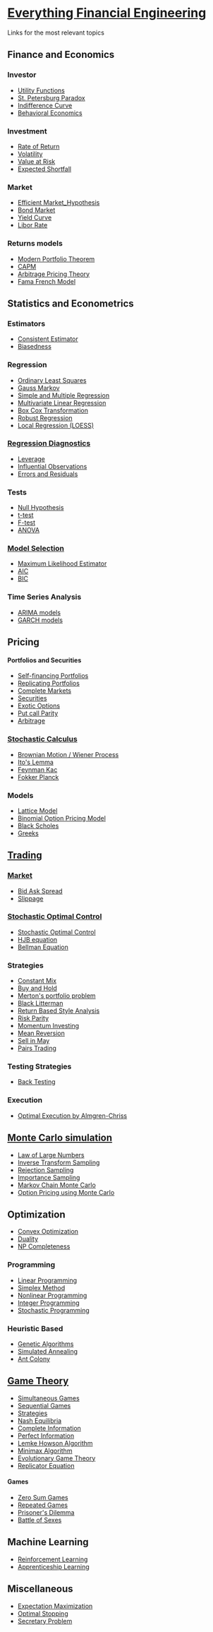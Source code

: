 # [Everything Financial Engineering](https://en.wikipedia.org/wiki/Mathematical_finance)
Links for the most relevant topics

## Finance and Economics
### Investor
- [Utility Functions](https://en.wikipedia.org/wiki/Cardinal_utility)
- [St. Petersburg Paradox](https://en.wikipedia.org/wiki/St._Petersburg_paradox)
- [Indifference Curve](https://en.wikipedia.org/wiki/Indifference_curve)
- [Behavioral Economics](https://en.wikipedia.org/wiki/Behavioral_economics)
### Investment
- [Rate of Return](https://en.wikipedia.org/wiki/Rate_of_return)
- [Volatility](https://en.wikipedia.org/wiki/Volatility_(finance))
- [Value at Risk](https://en.wikipedia.org/wiki/Value_at_risk)
- [Expected Shortfall](https://en.wikipedia.org/wiki/Expected_shortfall)
### Market
- [Efficient Market_Hypothesis](https://en.wikipedia.org/wiki/Efficient-market_hypothesis)
- [Bond Market](https://en.wikipedia.org/wiki/Bond_market)
- [Yield Curve](https://en.wikipedia.org/wiki/Yield_curve)
- [Libor Rate](https://en.wikipedia.org/wiki/Libor)
### Returns models
- [Modern Portfolio Theorem](https://en.wikipedia.org/wiki/Modern_portfolio_theory)
- [CAPM](https://en.wikipedia.org/wiki/Capital_asset_pricing_model)
- [Arbitrage Pricing Theory](https://en.wikipedia.org/wiki/Arbitrage_pricing_theory)
- [Fama French Model](https://en.wikipedia.org/wiki/Fama%E2%80%93French_three-factor_model)

## Statistics and Econometrics
### Estimators
- [Consistent Estimator](https://en.wikipedia.org/wiki/Consistent_estimator)
- [Biasedness](https://en.wikipedia.org/wiki/Bias_of_an_estimator)
### Regression
- [Ordinary Least Squares](https://en.wikipedia.org/wiki/Ordinary_least_squares)
- [Gauss Markov](https://en.wikipedia.org/wiki/Gauss%E2%80%93Markov_theorem)
- [Simple and Multiple Regression](https://en.wikipedia.org/wiki/Linear_regression#Simple_and_multiple_linear_regression)
- [Multivariate Linear Regression](https://en.wikipedia.org/wiki/General_linear_model)
- [Box Cox Transformation](https://en.wikipedia.org/wiki/Power_transform#Box%E2%80%93Cox_transformation)
- [Robust Regression](https://en.wikipedia.org/wiki/Robust_regression)
- [Local Regression (LOESS)](https://en.wikipedia.org/wiki/Local_regression)
### [Regression Diagnostics](https://en.wikipedia.org/wiki/Regression_diagnostic)
- [Leverage](https://en.wikipedia.org/wiki/Leverage_(statistics))
- [Influential Observations](https://en.wikipedia.org/wiki/Influential_observation)
- [Errors and Residuals](https://en.wikipedia.org/wiki/Errors_and_residuals)
### Tests
- [Null Hypothesis](https://en.wikipedia.org/wiki/Null_hypothesis)
- [t-test](https://en.wikipedia.org/wiki/Student%27s_t-test)
- [F-test](https://en.wikipedia.org/wiki/F-test)
- [ANOVA](https://en.wikipedia.org/wiki/Analysis_of_variance)
### [Model Selection](https://en.wikipedia.org/wiki/Model_selection)
- [Maximum Likelihood Estimator](https://en.wikipedia.org/wiki/Maximum_likelihood_estimation)
- [AIC](https://en.wikipedia.org/wiki/Akaike_information_criterion)
- [BIC](https://en.wikipedia.org/wiki/Bayesian_information_criterion)
### Time Series Analysis
- [ARIMA models](https://en.wikipedia.org/wiki/Autoregressive_integrated_moving_average)
- [GARCH models](https://en.wikipedia.org/wiki/Autoregressive_conditional_heteroskedasticity)

## Pricing
#### Portfolios and Securities
- [Self-financing Portfolios](https://en.wikipedia.org/wiki/Self-financing_portfolio)
- [Replicating Portfolios](https://en.wikipedia.org/wiki/Replicating_portfolio)
- [Complete Markets](https://en.wikipedia.org/wiki/Complete_market)
- [Securities](https://en.wikipedia.org/wiki/Security_(finance))
- [Exotic Options](https://en.wikipedia.org/wiki/Exotic_option)
- [Put call Parity](https://en.wikipedia.org/wiki/Put%E2%80%93call_parity)
- [Arbitrage](https://en.wikipedia.org/wiki/Statistical_arbitrage)
### [Stochastic Calculus](https://en.wikipedia.org/wiki/Stochastic_calculus)
- [Brownian Motion / Wiener Process](https://en.wikipedia.org/wiki/Brownian_motion)
- [Ito's Lemma](https://en.wikipedia.org/wiki/It%C3%B4%27s_lemma)
- [Feynman Kac](https://en.wikipedia.org/wiki/Feynman%E2%80%93Kac_formula)
- [Fokker Planck](https://en.wikipedia.org/wiki/Fokker%E2%80%93Planck_equation)
### Models
- [Lattice Model](https://en.wikipedia.org/wiki/Lattice_model_(finance))
- [Binomial Option Pricing Model](https://en.wikipedia.org/wiki/Binomial_options_pricing_model)
- [Black Scholes](https://en.wikipedia.org/wiki/Black%E2%80%93Scholes_model)
- [Greeks](https://en.wikipedia.org/wiki/Greeks_(finance))

## [Trading](https://en.wikipedia.org/wiki/Trading_strategy)
### [Market](https://en.wikipedia.org/wiki/Financial_market)
- [Bid Ask Spread](https://en.wikipedia.org/wiki/Bid%E2%80%93ask_spread)
- [Slippage](https://en.wikipedia.org/wiki/Slippage_(finance))
### [Stochastic Optimal Control](https://en.wikipedia.org/wiki/Stochastic_control)
- [Stochastic Optimal Control](https://en.wikipedia.org/wiki/Optimal_control)
- [HJB equation](https://en.wikipedia.org/wiki/Hamilton%E2%80%93Jacobi%E2%80%93Bellman_equation)
- [Bellman Equation](https://en.wikipedia.org/wiki/Bellman_equation)
### Strategies
- [Constant Mix](https://en.wikipedia.org/wiki/Rebalancing_investments)
- [Buy and Hold](https://en.wikipedia.org/wiki/Buy_and_hold)
- [Merton's portfolio problem](https://en.wikipedia.org/wiki/Merton%27s_portfolio_problem)
- [Black Litterman](https://en.wikipedia.org/wiki/Black%E2%80%93Litterman_model)
- [Return Based Style Analysis](https://en.wikipedia.org/wiki/Returns-based_style_analysis)
- [Risk Parity](https://en.wikipedia.org/wiki/Risk_parity)
- [Momentum Investing](https://en.wikipedia.org/wiki/Momentum_investing)
- [Mean Reversion](https://en.wikipedia.org/wiki/Mean_reversion_(finance))
- [Sell in May](https://en.wikipedia.org/wiki/Sell_in_May)
- [Pairs Trading](https://en.wikipedia.org/wiki/Pairs_trade)
### Testing Strategies
- [Back Testing](https://en.wikipedia.org/wiki/Backtesting)
### Execution
- [Optimal Execution by Almgren-Chriss](https://www.math.nyu.edu/faculty/chriss/optliq_f.pdf)

## [Monte Carlo simulation](https://en.wikipedia.org/wiki/Monte_Carlo_method)
- [Law of Large Numbers](https://en.wikipedia.org/wiki/Law_of_large_numbers)
- [Inverse Transform Sampling](https://en.wikipedia.org/wiki/Inverse_transform_sampling)
- [Rejection Sampling](https://en.wikipedia.org/wiki/Rejection_sampling)
- [Importance Sampling](https://en.wikipedia.org/wiki/Importance_sampling)
- [Markov Chain Monte Carlo](https://en.wikipedia.org/wiki/Markov_chain_Monte_Carlo)
- [Option Pricing using Monte Carlo](https://en.wikipedia.org/wiki/Monte_Carlo_methods_for_option_pricing)

## Optimization
- [Convex Optimization](https://en.wikipedia.org/wiki/Convex_optimization)
- [Duality](https://en.wikipedia.org/wiki/Duality_(optimization))
- [NP Completeness](https://en.wikipedia.org/wiki/NP-completeness)
### Programming
- [Linear Programming](https://en.wikipedia.org/wiki/Linear_programming)
- [Simplex Method](https://en.wikipedia.org/wiki/Simplex_algorithm)
- [Nonlinear Programming](https://en.wikipedia.org/wiki/Nonlinear_programming)
- [Integer Programming](https://en.wikipedia.org/wiki/Integer_programming)
- [Stochastic Programming](https://en.wikipedia.org/wiki/Stochastic_programming)
### Heuristic Based
- [Genetic Algorithms](https://en.wikipedia.org/wiki/Genetic_algorithm)
- [Simulated Annealing](https://en.wikipedia.org/wiki/Simulated_annealing)
- [Ant Colony](https://en.wikipedia.org/wiki/Ant_colony_optimization_algorithms)

## [Game Theory](https://en.wikipedia.org/wiki/Game_theory)
- [Simultaneous Games](https://en.wikipedia.org/wiki/Simultaneous_game)
- [Sequential Games](https://en.wikipedia.org/wiki/Sequential_game)
- [Strategies](https://en.wikipedia.org/wiki/Strategy_(game_theory))
- [Nash Equilibria](https://en.wikipedia.org/wiki/Nash_equilibrium)
- [Complete Information](https://en.wikipedia.org/wiki/Complete_information)
- [Perfect Information](https://en.wikipedia.org/wiki/Perfect_information)
- [Lemke Howson Algorithm](https://en.wikipedia.org/wiki/Lemke%E2%80%93Howson_algorithm)
- [Minimax Algorithm](https://en.wikipedia.org/wiki/Minimax)
- [Evolutionary Game Theory](https://en.wikipedia.org/wiki/Evolutionary_game_theory)
- [Replicator Equation](https://en.wikipedia.org/wiki/Replicator_equation)
#### Games
- [Zero Sum Games](https://en.wikipedia.org/wiki/Zero-sum_game)
- [Repeated Games](https://en.wikipedia.org/wiki/Repeated_game)
- [Prisoner's Dilemma](https://en.wikipedia.org/wiki/Prisoner%27s_dilemma)
- [Battle of Sexes](https://en.wikipedia.org/wiki/Battle_of_the_sexes_(game_theory))

## Machine Learning
- [Reinforcement Learning](https://en.wikipedia.org/wiki/Reinforcement_learning)
- [Apprenticeship Learning](kipedia.org/wiki/Apprenticeship_learning)

## Miscellaneous
- [Expectation Maximization](https://en.wikipedia.org/wiki/Expectation%E2%80%93maximization_algorithm)
- [Optimal Stopping](https://en.wikipedia.org/wiki/Optimal_stopping)
- [Secretary Problem](https://en.wikipedia.org/wiki/Secretary_problem)
